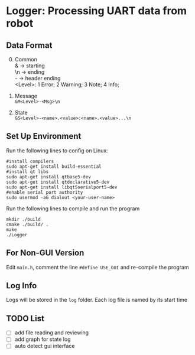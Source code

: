 # Logger: Processing UART data from robot
## Data Format
0. Common  
   & -> starting  
   \n -> ending  
   \- -> header ending  
   \<Level>: 1 Error; 2 Warning; 3 Note; 4 Info;
   
1. Message  
```&M<Level>-<Msg>\n```  
2. State  
```&S<Level>-<name>.<value>:<name>.<value>...\n```
   
## Set Up Environment
Run the following lines to config on Linux:
```
#install compilers
sudo apt-get install build-essential
#install qt libs
sudo apt-get install qtbase5-dev
sudo apt-get install qtdeclarative5-dev
sudo apt-get install libqt5serialport5-dev
#enable serial port authority
sudo usermod -aG dialout <your-user-name>
```
Run the following lines to compile and run the program
```
mkdir ./build
cmake ./build/ .
make
./Logger
```

## For Non-GUI Version
Edit ```main.h```, comment the line ```#define USE_GUI``` and re-compile the program

## Log Info
Logs will be stored in the ```log``` folder.
Each log file is named by its start time

## TODO List
-[ ] add file reading and reviewing  
-[ ] add graph for state log  
-[ ] auto detect gui interface  
